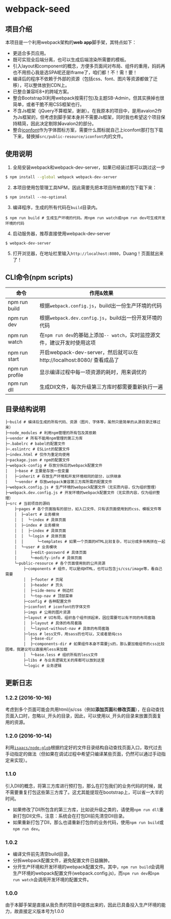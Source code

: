 # webpack-seed

## 项目介绍
本项目是一个利用webpack架构的**web app**脚手架，其特点如下：
- 更适合多页应用。
- 既可实现全后端分离，也可以生成后端渲染所需要的模板。
- 引入layout和component的概念，方便多页面间对布局、组件的重用，妈妈再也不用担心我是选SPA呢还是Iframe了，咱们都！不！需！要！
- 编译后的程序不依赖于外部的资源（包括css、font、图片等资源都做了迁移），可以整体放到CDN上。
- 已整合兼容IE8+的跨域方案。
- 整合Bootstrap3(利用webpack按需打包)及主题SB-Admin，但其实换掉也很简单，或者干脆不用CSS框架也行。
- 不含Js框架（jQuery不算框架，谢谢）。在我原本的项目中，是用avalon2作为Js框架的，但考虑到脚手架本身并不需要Js框架，同时我也希望这个项目保持精简，因此决定剔除掉avalon2的部分。
- 整合[iconfont][1]作为字体图标方案，需要什么图标就自己上iconfont那打包下载下来，替换掉`src/public-resource/iconfont`内的文件。

## 使用说明
 1. 全局安装webpack和webpack-dev-server，如果已经装过那可以跳过这一步
```bash
$ npm install --global webpack webpack-dev-server
```

 2. 本项目使用包管理工具NPM，因此需要先把本项目所依赖的包下载下来：
```
$ npm install --no-optional
```

 3. 编译程序，生成的所有代码在`build`目录内。
```
$ npm run build # 生成生产环境的代码。用npm run watch或npm run dev可生成开发环境的代码
```

 4. 启动服务器，推荐直接使用webpack-dev-server
```
$ webpack-dev-server
```

 5. 打开浏览器，在地址栏里输入`http://localhost:8080`，Duang！页面就出来了！

## CLI命令(npm scripts)
| 命令            | 作用&效果          |
| --------------- | ------------- |
| npm run build   | 根据`webpack.config.js`，build出一份生产环境的代码 |
| npm run dev     | 根据`webpack.dev.config.js`，build出一份开发环境的代码 |
| npm run watch   | 在`npm run dev`的基础上添加`-- watch`，实时监控源文件，建议开发时使用这项 |
| npm run start   | 开启webpack-dev-server，然后就可以在 http://localhost:8080/ 查看成品了 |
| npm run profile | 显示编译过程中每一项资源的耗时，用来调优的 |
| npm run dll     | 生成Dll文件，每次升级第三方库时都需要重新执行一遍 |

## 目录结构说明
```
├─build # 编译后生成的所有代码、资源（图片、字体等，虽然只是简单的从源目录迁移过来）
├─node_modules # 利用npm管理的所有包及其依赖
├─vendor # 所有不能用npm管理的第三方库
├─.babelrc # babel的配置文件
├─.eslintrc # ESLint的配置文件
├─index.html # 仅作为重定向使用
├─package.json # npm的配置文件
├─webpack-config # 存放分拆后的webpack配置文件
│   ├─base # 主要是存放一些变量
│   ├─inherit # 存放生产环境和开发环境相同的部分，以供继承
│   └─vendor # 存放webpack兼容第三方库所需的配置文件
├─webpack.config.js # 生产环境的webpack配置文件（无实质内容，仅为组织整理）
├─webpack.dev.config.js # 开发环境的webpack配置文件（无实质内容，仅为组织整理）
├─src # 当前项目的源码
    ├─pages # 各个页面独有的部分，如入口文件、只有该页面使用到的css、模板文件等
    │  ├─alert # 业务模块
    │  │  └─index # 具体页面
    │  ├─index # 业务模块
    │  │  ├─index # 具体页面
    │  │  └─login # 具体页面
    │  │      └─templates # 如果一个页面的HTML比较复杂，可以分成多块再拼在一起
    │  └─user # 业务模块
    │      ├─edit-password # 具体页面
    │      └─modify-info # 具体页面
    └─public-resource # 各个页面使用到的公共资源
        ├─components # 组件，可以是纯HTML，也可以包含js/css/image等，看自己需要
        │  ├─footer # 页尾
        │  ├─header # 页头
        │  ├─side-menu # 侧边栏
        │  └─top-nav # 顶部菜单
        ├─config # 各种配置文件
        ├─iconfont # iconfont的字体文件
        ├─imgs # 公用的图片资源
        ├─layout # UI布局，组织各个组件拼起来，因应需要可以有不同的布局套路
        │  ├─layout # 具体的布局套路
        │  └─layout-without-nav # 具体的布局套路
        ├─less # less文件，用sass的也可以，又或者是纯css
        │  ├─base-dir
        │  ├─components-dir # 如果组件本身不需要js的，那么要加载组件的css比较困难，我建议可以直接用less来加载
        │  └─base.less # 组织所有的less文件
        ├─libs # 与业务逻辑无关的库都可以放到这里
        └─logic # 业务逻辑
```

## 更新日志

### 1.2.2 (2016-10-16)
考虑到多个页面可能会共用html/js/css（例如**添加页面**和**修改页面**），在自动查找页面入口时，忽略以`_`开头的目录，因此，可以使用以`_`开头的目录来放置页面复用的资源。

### 1.2.0 (2016-10-14)
利用[`isaacs/node-glob`](https://github.com/isaacs/node-glob)根据约定好的文件目录结构自动查找页面入口，取代过去手动指定的做法（但如果在调试过程中希望只编译某些页面，仍然可以通过手动指定来实现）。

### 1.1.0
引入Dll的概念，将第三方库进行预打包，那么在打包我们的业务代码的时候，就不需要重复打包这些第三方库了。这尤其能提现在bootstrap上，可以省一大半的时间。
- 如果修改了Dll所包含的第三方库，比如说升级之类的，请使用`npm run dll`重新打包Dll文件。注意：系统会在打包Dll前先清空Dll目录。
- 如果重新打包了Dll，那么也请重新打包你的业务代码，使用`npm run build`或`npm run dev`。

### 1.0.2
- 编译文件前先清空build目录。
- 分拆webpack配置文件，避免配置文件日益臃肿。
- 分开生产环境和开发环境的webpack配置文件。其中，`npm run build`会调用生产环境的webpack配置文件(webpack.config.js)，而`npm run dev`和`npm run watch`会调用开发环境的配置文件。

### 1.0.0
由于本脚手架是直接从我负责的项目中提炼出来的，因此已具备投入生产环境的能力，故直接定义版本号为1.0.0

  [1]: http://www.iconfont.cn/